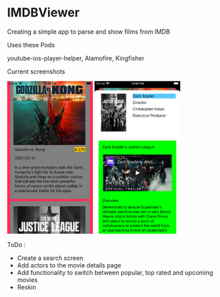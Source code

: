 # IMDBViewer
Creating a simple app to parse and show films from IMDB


Uses these Pods

youtube-ios-player-helper, Alamofire, Kingfisher

Current screenshots

<img src="./AppScreenshots/Popular.png" width="200"> <img src="./AppScreenshots/Movie%20Details.png" width="200">


ToDo :
* Create a search screen
* Add actors to the movie details page
* Add functionality to switch between popular, top rated and upcoming movies
* Reskin
